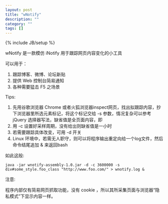 ```yaml
---
layout: post
title: "wNotify"
description: ""
category: ""
tags: []
---
```

{% include JB/setup %}

wNotify 是一款模仿 iNotify 用于跟踪网页内容变化的小工具

可以用于：

1. 跟踪博客、微博、论坛新贴
2. 提供 Web 控制台简易通知
3. 各种需要猛击 F5 之场景

Tips:

1. 先用谷歌浏览器 Chrome 或者火狐浏览器inspect网页，找出拟跟踪内容，抄下浏览器里所选元素标记，将这个标记交给 -s 参数，情况复杂可以参考 jQuery 选择器写法，缺省值是全页面内容，即 <body>
2. 用 -c 设置好采样周期，没有给出则缺省值是一小时
3. 若需要跟踪具体改变，可用 -d 开关
4. Linux 环境中，若需无人职守，则可以将程序输出重定向给一个log文件，然后命令结尾追加 & 来返回bash

如此这般:

`java -jar wnotify-assembly-1.0.jar -d -c 3600000 -s div#some_style.foo_class "http://www.foo.com/" > wnotify.log &`

注意:

程序内部仅有简易网页抓取功能，没有 cookie ，所以其所采集页面与浏览器“隐私模式”下显示内容一样。

